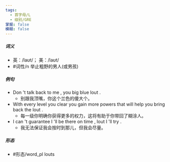 ```yaml
---
tags:
  - 首字母/L
  - 级别/GRE
掌握: false
模糊: false
---
```

##### 词义
- 英：/laʊt/； 美：/laʊt/
- #词性/n  举止粗野的男人(或男孩)
##### 例句
- Don 't talk back to me , you big blue lout .
	- 别跟我顶嘴，你这个兰色的傻大个。
- With every level you clear you gain more powers that will help you bring back the lout .
	- 每一级你明确你获得更多的权力，这将有助于你带回了糊涂人。
- I can 't guarantee I 'll be there on time , lout I 'll try .
	- 我无法保证我会按时到那儿，但我会尽量。
##### 形态
- #形态/word_pl louts

